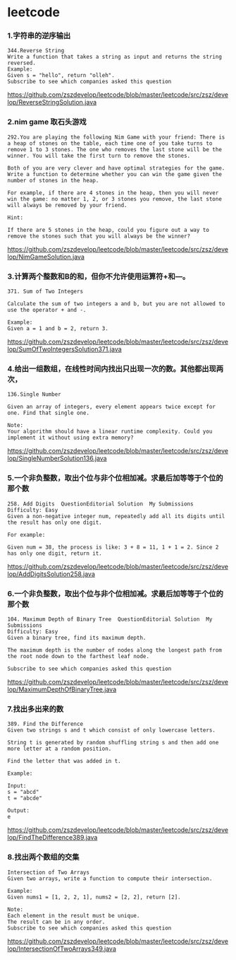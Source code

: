 # leetcode



### 1.字符串的逆序输出
	344.Reverse String
	Write a function that takes a string as input and returns the string reversed.
	Example:
	Given s = "hello", return "olleh".
	Subscribe to see which companies asked this question
	
<https://github.com/zszdevelop/leetcode/blob/master/leetcode/src/zsz/develop/ReverseStringSolution.java>

### 2.nim game 取石头游戏


	292.You are playing the following Nim Game with your friend: There is a heap of stones on the table, each time one of you take turns to remove 1 to 3 stones. The one who removes the last stone will be the winner. You will take the first turn to remove the stones.

	Both of you are very clever and have optimal strategies for the game. Write a function to determine whether you can win the game given the number of stones in the heap.

	For example, if there are 4 stones in the heap, then you will never win the game: no matter 1, 2, or 3 stones you remove, the last stone will always be removed by your friend.

	Hint:

	If there are 5 stones in the heap, could you figure out a way to remove the stones such that you will always be the winner?
	
	
<https://github.com/zszdevelop/leetcode/blob/master/leetcode/src/zsz/develop/NimGameSolution.java>

### 3.计算两个整数和B的和，但你不允许使用运算符+和—。

	371. Sum of Two Integers

	Calculate the sum of two integers a and b, but you are not allowed to use the operator + and -.

	Example:
	Given a = 1 and b = 2, return 3.




<https://github.com/zszdevelop/leetcode/blob/master/leetcode/src/zsz/develop/SumOfTwoIntegersSolution371.java>

### 4.给出一组数组，在线性时间内找出只出现一次的数。其他都出现两次，

	136.Single Number

	Given an array of integers, every element appears twice except for one. Find that single one.

	Note:
	Your algorithm should have a linear runtime complexity. Could you implement it without using extra memory?
	
<https://github.com/zszdevelop/leetcode/blob/master/leetcode/src/zsz/develop/SingleNumberSolution136.java>

### 5.一个非负整数，取出个位与非个位相加减。求最后加等等于个位的那个数

	258. Add Digits  QuestionEditorial Solution  My Submissions
	Difficulty: Easy
	Given a non-negative integer num, repeatedly add all its digits until the result has only one digit.

	For example:

	Given num = 38, the process is like: 3 + 8 = 11, 1 + 1 = 2. Since 2 has only one digit, return it.


<https://github.com/zszdevelop/leetcode/blob/master/leetcode/src/zsz/develop/AddDigitsSolution258.java>

### 6.一个非负整数，取出个位与非个位相加减。求最后加等等于个位的那个数

	104. Maximum Depth of Binary Tree  QuestionEditorial Solution  My Submissions
	Difficulty: Easy
	Given a binary tree, find its maximum depth.

	The maximum depth is the number of nodes along the longest path from the root node down to the farthest leaf node.

	Subscribe to see which companies asked this question

<https://github.com/zszdevelop/leetcode/blob/master/leetcode/src/zsz/develop/MaximumDepthOfBinaryTree.java>

### 7.找出多出来的数
	389. Find the Difference  
	Given two strings s and t which consist of only lowercase letters.

	String t is generated by random shuffling string s and then add one more letter at a random position.

	Find the letter that was added in t.

	Example:

	Input:
	s = "abcd"
	t = "abcde"

	Output:
	e
	
<https://github.com/zszdevelop/leetcode/blob/master/leetcode/src/zsz/develop/FindTheDifference389.java>
### 8.找出两个数组的交集

	Intersection of Two Arrays
	Given two arrays, write a function to compute their intersection.

	Example:
	Given nums1 = [1, 2, 2, 1], nums2 = [2, 2], return [2].

	Note:
	Each element in the result must be unique.
	The result can be in any order.
	Subscribe to see which companies asked this question
	
<https://github.com/zszdevelop/leetcode/blob/master/leetcode/src/zsz/develop/IntersectionOfTwoArrays349.java>